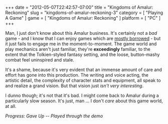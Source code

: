 +++
date = "2012-05-07T22:42:57-07:00"
title = "Kingdoms of Amalur: Reckoning"
slug = "kingdoms-of-amalur-reckoning-3"
category = [ "Playing A Game" ]
game = [ "Kingdoms of Amalur: Reckoning" ]
platform = [ "PC" ]
+++

Man, I just don't know about this Amalur business.  It's certainly not a <i>bad</i> game - and I know that I can enjoy games which are [mostly borrowed](game:Darksiders) - but it just fails to engage me in the moment-to-moment.  The game world and play mechanics aren't just familiar, they're <b>exceedingly</b> familiar, to the extent that the Tolkien-styled fantasy setting, and the loose, button-mashy combat feel uninspired and stale.

It's a shame, because it's very evident that an immense amount of care and effort has gone into this production.  The writing and voice acting, the artistic detail, the complexity of character stats and equipment, all speak to and realize a grand vision.  But that vision just <i>isn't very interesting</i>.

I dunno though; it's not that it's bad.  I might come back to Amalur during a particularly slow season.  It's just, man ... I don't <i>care</i> about this game world, at all.

<i>Progress: Gave Up -- Played through the demo</i>